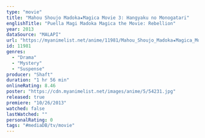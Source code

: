 ```yaml
---
type: "movie"
title: "Mahou Shoujo Madoka★Magica Movie 3: Hangyaku no Monogatari"
englishTitle: "Puella Magi Madoka Magica the Movie: Rebellion"
year: 2013
dataSource: "MALAPI"
url: "https://myanimelist.net/anime/11981/Mahou_Shoujo_Madoka★Magica_Movie_3__Hangyaku_no_Monogatari"
id: 11981
genres: 
  - "Drama"
  - "Mystery"
  - "Suspense"
producer: "Shaft"
duration: "1 hr 56 min"
onlineRating: 8.46
poster: "https://cdn.myanimelist.net/images/anime/5/54231.jpg"
released: true
premiere: "10/26/2013"
watched: false
lastWatched: ""
personalRating: 0
tags: "#mediaDB/tv/movie"
---
```

